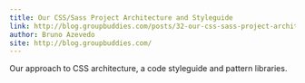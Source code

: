 ```yaml
---
title: Our CSS/Sass Project Architecture and Styleguide
link: http://blog.groupbuddies.com/posts/32-our-css-sass-project-architecture-and-styleguide
author: Bruno Azevedo
site: http://blog.groupbuddies.com/
---
```


Our approach to CSS architecture, a code styleguide and pattern libraries.
